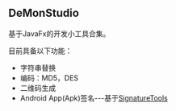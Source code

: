 ## DeMonStudio
基于JavaFx的开发小工具合集。

目前具备以下功能：

- 字符串替换
- 编码：MD5，DES
- 二维码生成
- Android App(Apk)签名---基于[SignatureTools](https://github.com/DeMonJavaSpace/SignatureTools)


